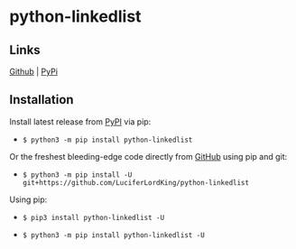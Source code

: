# python-linkedlist

## Links
[Github](https://github.com/LuciferLordKing/python-linkedlist) | [PyPi](https://pypi.org/project/python-linkedlist)

## Installation
Install latest release from [PyPI](https://pypi.org) via pip:

* ```$ python3 -m pip install python-linkedlist```

Or the freshest bleeding-edge code directly from [GitHub](https://github.com/LuciferLordKing/python-linkedlist) using pip and git:

* ```$ python3 -m pip install -U git+https://github.com/LuciferLordKing/python-linkedlist```

Using pip:

* ```$ pip3 install python-linkedlist -U```

* ```$ python3 -m pip install python-linkedlist -U```

